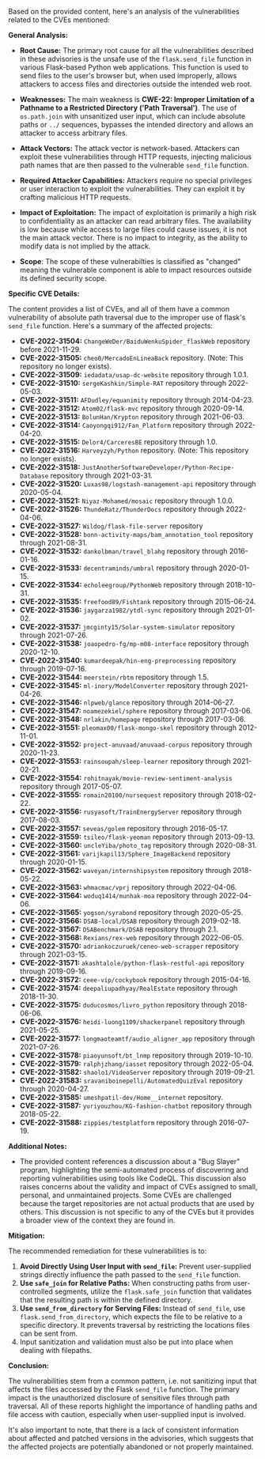 Based on the provided content, here's an analysis of the vulnerabilities related to the CVEs mentioned:

**General Analysis:**

*   **Root Cause:** The primary root cause for all the vulnerabilities described in these advisories is the unsafe use of the `flask.send_file` function in various Flask-based Python web applications. This function is used to send files to the user's browser but, when used improperly, allows attackers to access files and directories outside the intended web root.
*   **Weaknesses:**  The main weakness is **CWE-22: Improper Limitation of a Pathname to a Restricted Directory ('Path Traversal')**. The use of `os.path.join` with unsanitized user input, which can include absolute paths or `../` sequences, bypasses the intended directory and allows an attacker to access arbitrary files.

*   **Attack Vectors:** The attack vector is network-based. Attackers can exploit these vulnerabilities through HTTP requests, injecting malicious path names that are then passed to the vulnerable `send_file` function.
*   **Required Attacker Capabilities:** Attackers require no special privileges or user interaction to exploit the vulnerabilities. They can exploit it by crafting malicious HTTP requests.

*   **Impact of Exploitation:** The impact of exploitation is primarily a high risk to confidentiality as an attacker can read arbitrary files. The availability is low because while access to large files could cause issues, it is not the main attack vector. There is no impact to integrity, as the ability to modify data is not implied by the attack.
*   **Scope**: The scope of these vulnerabilties is classified as "changed" meaning the vulnerable component is able to impact resources outside its defined security scope.

**Specific CVE Details:**

The content provides a list of CVEs, and all of them have a common vulnerability of absolute path traversal due to the improper use of flask's `send_file` function. Here's a summary of the affected projects:

*   **CVE-2022-31504:** `ChangeWeDer/BaiduWenkuSpider_flaskWeb` repository before 2021-11-29.
*   **CVE-2022-31505:** `cheo0/MercadoEnLineaBack` repository. (Note: This repository no longer exists).
*   **CVE-2022-31509:** `iedadata/usap-dc-website` repository through 1.0.1.
*  **CVE-2022-31510:** `sergeKashkin/Simple-RAT` repository through 2022-05-03.
*   **CVE-2022-31511:** `AFDudley/equanimity` repository through 2014-04-23.
*   **CVE-2022-31512:** `Atom02/flask-mvc` repository through 2020-09-14.
*   **CVE-2022-31513:** `BolunHan/Krypton` repository through 2021-06-03.
*   **CVE-2022-31514:** `Caoyongqi912/Fan_Platform` repository through 2022-04-20.
*   **CVE-2022-31515:** `Delor4/CarceresBE` repository through 1.0.
*   **CVE-2022-31516:** `Harveyzyh/Python` repository. (Note: This repository no longer exists).
*   **CVE-2022-31518:** `JustAnotherSoftwareDeveloper/Python-Recipe-Database` repository through 2021-03-31.
*   **CVE-2022-31520:** `Luxas98/logstash-management-api` repository through 2020-05-04.
*   **CVE-2022-31521:** `Niyaz-Mohamed/mosaic` repository through 1.0.0.
*    **CVE-2022-31526:** `ThundeRatz/ThunderDocs` repository through 2022-04-06.
*   **CVE-2022-31527:** `Wildog/flask-file-server` repository
*   **CVE-2022-31528:** `bonn-activity-maps/bam_annotation_tool` repository through 2021-08-31.
*   **CVE-2022-31532:** `dankolbman/travel_blahg` repository through 2016-01-16.
*   **CVE-2022-31533:** `decentraminds/umbral` repository through 2020-01-15.
*   **CVE-2022-31534:** `echoleegroup/PythonWeb` repository through 2018-10-31.
*   **CVE-2022-31535:** `freefood89/Fishtank` repository through 2015-06-24.
*   **CVE-2022-31536:** `jaygarza1982/ytdl-sync` repository through 2021-01-02.
*   **CVE-2022-31537:** `jmcginty15/Solar-system-simulator` repository through 2021-07-26.
*   **CVE-2022-31538:** `joaopedro-fg/mp-m08-interface` repository through 2020-12-10.
*  **CVE-2022-31540:** `kumardeepak/hin-eng-preprocessing` repository through 2019-07-16.
*   **CVE-2022-31544:** `meerstein/rbtm` repository through 1.5.
*    **CVE-2022-31545:** `ml-inory/ModelConverter` repository through 2021-04-26.
*   **CVE-2022-31546:** `nlpweb/glance` repository through 2014-06-27.
*   **CVE-2022-31547:** `noamezekiel/sphere` repository through 2017-03-06.
*   **CVE-2022-31548:** `nrlakin/homepage` repository through 2017-03-06.
*  **CVE-2022-31551:** `pleomax00/flask-mongo-skel` repository through 2012-11-01.
*   **CVE-2022-31552:** `project-anuvaad/anuvaad-corpus` repository through 2020-11-23.
*   **CVE-2022-31553:** `rainsoupah/sleep-learner` repository through 2021-02-21.
*   **CVE-2022-31554:** `rohitnayak/movie-review-sentiment-analysis` repository through 2017-05-07.
*   **CVE-2022-31555:** `romain20100/nursequest` repository through 2018-02-22.
*   **CVE-2022-31556:** `rusyasoft/TrainEnergyServer` repository through 2017-08-03.
*  **CVE-2022-31557:**  `seveas/golem` repository through 2016-05-17.
*  **CVE-2022-31559:** `tsileo/flask-yeoman` repository through 2013-09-13.
*  **CVE-2022-31560:** `uncleYiba/photo_tag` repository through 2020-08-31.
*  **CVE-2022-31561:** `varijkapil13/Sphere_ImageBackend` repository through 2020-01-15.
*  **CVE-2022-31562:** `waveyan/internshipsystem` repository through 2018-05-22.
*  **CVE-2022-31563:** `whmacmac/vprj` repository through 2022-04-06.
*  **CVE-2022-31564:** `woduq1414/munhak-moa` repository through 2022-04-06.
*  **CVE-2022-31565:** `yogson/syrabond` repository through 2020-05-25.
*  **CVE-2022-31566:** `DSAB-local/DSAB` repository through 2019-02-18.
*   **CVE-2022-31567:** `DSABenchmark/DSAB` repository through 2.1.
*   **CVE-2022-31568:** `Rexians/rex-web` repository through 2022-06-05.
*   **CVE-2022-31570:** `adriankoczuruek/ceneo-web-scrapper` repository through 2021-03-15.
*   **CVE-2022-31571:** `akashtalole/python-flask-restful-api` repository through 2019-09-16.
*   **CVE-2022-31572:** `ceee-vip/cockybook` repository through 2015-04-16.
*   **CVE-2022-31574:** `deepaliupadhyay/RealEstate` repository through 2018-11-30.
*   **CVE-2022-31575:** `duducosmos/livro_python` repository through 2018-06-06.
*  **CVE-2022-31576:** `heidi-luong1109/shackerpanel` repository through 2021-05-25.
*   **CVE-2022-31577:** `longmaoteamtf/audio_aligner_app` repository through 2021-07-26.
*   **CVE-2022-31578:** `piaoyunsoft/bt_lnmp` repository through 2019-10-10.
*  **CVE-2022-31579:** `ralphjzhang/iasset` repository through 2022-05-04.
*   **CVE-2022-31582:** `shaolo1/VideoServer` repository through 2019-09-21.
*   **CVE-2022-31583:** `sravaniboinepelli/AutomatedQuizEval` repository through 2020-04-27.
*   **CVE-2022-31585:** `umeshpatil-dev/Home__internet` repository.
*   **CVE-2022-31587:** `yuriyouzhou/KG-fashion-chatbot` repository through 2018-05-22.
*   **CVE-2022-31588:** `zippies/testplatform` repository through 2016-07-19.

**Additional Notes:**

*   The provided content references a discussion about a "Bug Slayer" program, highlighting the semi-automated process of discovering and reporting vulnerabilities using tools like CodeQL. This discussion also raises concerns about the validity and impact of CVEs assigned to small, personal, and unmaintained projects. Some CVEs are challenged because the target repositories are not actual products that are used by others. This discussion is not specific to any of the CVEs but it provides a broader view of the context they are found in.

**Mitigation:**

The recommended remediation for these vulnerabilities is to:

1.  **Avoid Directly Using User Input with `send_file`:** Prevent user-supplied strings directly influence the path passed to the `send_file` function.
2.  **Use `safe_join` for Relative Paths:** When constructing paths from user-controlled segments, utilize the `flask.safe_join` function that validates that the resulting path is within the defined directory.
3.  **Use `send_from_directory` for Serving Files:** Instead of `send_file`, use `flask.send_from_directory`, which expects the file to be relative to a specific directory. It prevents traversal by restricting the locations files can be sent from.
4. Input sanitization and validation must also be put into place when dealing with filepaths.

**Conclusion:**

The vulnerabilities stem from a common pattern, i.e. not sanitizing input that affects the files accessed by the Flask `send_file` function. The primary impact is the unauthorized disclosure of sensitive files through path traversal. All of these reports highlight the importance of handling paths and file access with caution, especially when user-supplied input is involved.

It's also important to note, that there is a lack of consistent information about affected and patched versions in the advisories, which suggests that the affected projects are potentially abandoned or not properly maintained.